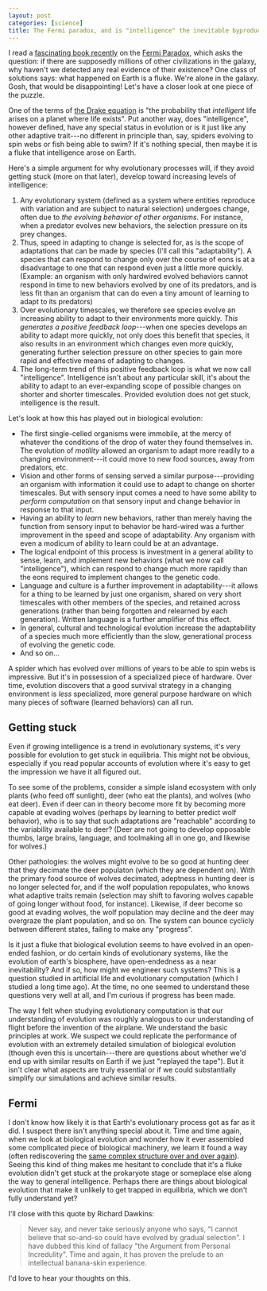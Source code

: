 ```yaml
---
layout: post
categories: [science]
title: The Fermi paradox, and is "intelligence" the inevitable byproduct of any long-running evolutionary process?
---
```


I read a [fascinating book recently](https://www.amazon.com/Universe-Teeming-Aliens-WHERE-EVERYBODY/dp/3319132350/ref=dp_ob_title_bk) on the [Fermi Paradox](https://en.wikipedia.org/wiki/Fermi_paradox), which asks the question: if there are supposedly millions of other civilizations in the galaxy, why haven't we detected any real evidence of their existence? One class of solutions says: what happened on Earth is a fluke. We're alone in the galaxy. Gosh, that would be disappointing! Let's have a closer look at one piece of the puzzle.

One of the terms of [the Drake equation](https://en.wikipedia.org/wiki/Drake_equation) is "the probability that _intelligent_ life arises on a planet where life exists". Put another way, does "intelligence", however defined, have any special status in evolution or is it just like any other adaptive trait---no different in principle than, say, spiders evolving to spin webs or fish being able to swim? If it's nothing special, then maybe it is a fluke that intelligence arose on Earth. 

Here's a simple argument for why evolutionary processes will, if they avoid getting stuck (more on that later), develop toward increasing levels of intelligence:

1. Any evolutionary system (defined as a system where entities reproduce with variation and are subject to natural selection) undergoes change, often due to _the evolving behavior of other organisms_. For instance, when a predator evolves new behaviors, the selection pressure on its prey changes.
2. Thus, speed in adapting to change is selected for, as is the scope of adaptations that can be made by species (I'll call this "adaptability"). A species that can respond to change only over the course of eons is at a disadvantage to one that can respond even just a little more quickly. (Example: an organism with only hardwired evolved behaviors cannot respond in time to new behaviors evolved by one of its predators, and is less fit than an organism that can do even a tiny amount of learning to adapt to its predators)
3. Over evolutionary timescales, we therefore see species evolve an increasing ability to adapt to their environments more quickly. _This generates a positive feedback loop_---when one species develops an ability to adapt more quickly, not only does this benefit that species, it also results in an environment which changes even more quickly, generating further selection pressure on other species to gain more rapid and effective means of adapting to changes.
4. The long-term trend of this positive feedback loop is what we now call "intelligence". Intelligence isn't about any particular skill, it's about the ability to adapt to an ever-expanding scope of possible changes on shorter and shorter timescales. Provided evolution does not get stuck, intelligence is the result.

Let's look at how this has played out in biological evolution:

* The first single-celled organisms were immobile, at the mercy of whatever the conditions of the drop of water they found themselves in. The evolution of _motility_ allowed an organism to adapt more readily to a changing environment---it could move to new food sources, away from predators, etc.
* Vision and other forms of sensing served a similar purpose---providing an organism with information it could use to adapt to change on shorter timescales. But with sensory input comes a need to have some ability to _perform computation_ on that sensory input and change behavior in response to that input.
* Having an ability to _learn_ new behaviors, rather than merely having the function from sensory input to behavior be hard-wired was a further improvement in the speed and scope of adaptability. Any organism with even a modicum of ability to learn could be at an advantage.
* The logical endpoint of this process is investment in a general ability to sense, learn, and implement new behaviors (what we now call "intelligence"), which can respond to change much more rapidly than the eons required to implement changes to the genetic code.
* Language and culture is a further improvement in adaptability---it allows for a thing to be learned by just one organism, shared on very short timescales with other members of the species, and retained across generations (rather than being forgotten and relearned by each generation). Written language is a further amplifier of this effect.
* In general, cultural and technological evolution increase the adaptability of a species much more efficiently than the slow, generational process of evolving the genetic code.
* And so on...

A spider which has evolved over millions of years to be able to spin webs is impressive. But it's in possession of a specialized piece of hardware. Over time, evolution discovers that a good survival strategy in a changing environment is _less_ specialized, more general purpose hardware on which many pieces of software (learned behaviors) can all run.

## Getting stuck

Even if growing intelligence is a trend in evolutionary systems, it's very possible for evolution to get stuck in equilibria. This might not be obvious, especially if you read popular accounts of evolution where it's easy to get the impression we have it all figured out.

To see some of the problems, consider a simple island ecosystem with only plants (who feed off sunlight), deer (who eat the plants), and wolves (who eat deer). Even if deer can in theory become more fit by becoming more capable at evading wolves (perhaps by learning to better predict wolf behavior), who is to say that such adaptations are "reachable" according to the variability available to deer? (Deer are not going to develop opposable thumbs, large brains, language, and toolmaking all in one go, and likewise for wolves.)

Other pathologies: the wolves might evolve to be so good at hunting deer that they decimate the deer populaton (which they are dependent on). With the primary food source of wolves decimated, adeptness in hunting deer is no longer selected for, and if the wolf population repopulates, who knows what adaptive traits remain (selection may shift to favoring wolves capable of going longer without food, for instance). Likewise, if deer become so good at evading wolves, the wolf population may decline and the deer may overgraze the plant population, and so on. The system can bounce cyclicly between different states, failing to make any "progress".

Is it just a fluke that biological evolution seems to have evolved in an open-ended fashion, or do certain kinds of evolutionary systems, like the evolution of earth's biosphere, have open-endedness as a near inevitability? And if so, how might we engineer such systems? This is a question studied in artificial life and evolutionary computation (which I studied a long time ago). At the time, no one seemed to understand these questions very well at all, and I'm curious if progress has been made.

The way I felt when studying evolutionary computation is that our understanding of evolution was roughly analogous to our understanding of flight before the invention of the airplane. We understand the basic principles at work. We suspect we could replicate the performance of evolution with an extremely detailed simulation of biological evolution (though even this is uncertain---there are questions about whether we'd end up with similar results on Earth if we just "replayed the tape"). But it isn't clear what aspects are truly essential or if we could substantially simplify our simulations and achieve similar results.

## Fermi

I don't know how likely it is that Earth's evolutionary process got as far as it did. I suspect there isn't anything special about it. Time and time again, when we look at biological evolution and wonder how it ever assembled some complicated piece of biological machinery, we learn it found a way (often rediscovering the [same complex structure over and over again](https://en.wikipedia.org/wiki/Evolution_of_the_eye)). Seeing this kind of thing makes me hesitant to conclude that it's a fluke evolution didn't get stuck at the prokaryote stage or someplace else along the way to general intelligence. Perhaps there are things about biological evolution that make it unlikely to get trapped in equilibria, which we don't fully understand yet?

I'll close with this quote by Richard Dawkins:

> Never say, and never take seriously anyone who says, "I cannot believe that so-and-so could have evolved by gradual selection". I have dubbed this kind of fallacy "the Argument from Personal Incredulity". Time and again, it has proven the prelude to an intellectual banana-skin experience.

I'd love to hear your thoughts on this.
